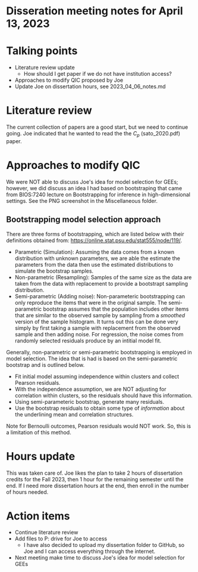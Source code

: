 # Disseration meeting notes for April 13, 2023

# Talking points
- Literature review update
    - How should I get paper if we do not have institution access?
- Approaches to modify QIC proposed by Joe
- Update Joe on dissertation hours, see 2023_04_06_notes.md

# Literature review
The current collection of papers are a good start, but we need to continue going. Joe indicated that he wanted to read the the $C_p$ (sato_2020.pdf) paper.

# Approaches to modify QIC
We were NOT able to discuss Joe's idea for model selection for GEEs; however, we did discuss an idea I had based on bootstraping that came from BIOS:7240 lecture on Bootstrapping for inference in high-dimensional settings. See the PNG screenshot in the Miscellaneous folder.

## Bootstrapping model selection approach
There are three forms of bootstrapping, which are listed below with their definitions obtained from: https://online.stat.psu.edu/stat555/node/119/.
- Parametric (Simulation): Assuming the data comes from a known distribution with unknown parameters, we are able the estimate the parameters from the data then use the estimated distributions to simulate the bootstrap samples.
- Non-parametric (Resampling): Samples of the same size as the data are taken from the data with replacement to provide a bootstrapt sampling distribution.
- Semi-parametric (Adding noise): Non-parameteric bootstrapping can only reproduce the items that were in the original sample. The semi-parametric bootstrap assumes that the population includes other items that are similar to the observed sample by sampling from a *smoothed* version of the sample histogram. It turns out this can be done very simply by first taking a sample with replacement from the observed sample and then adding noise. For regression, the noise comes from randomly selected residuals produce by an intitial model fit.

Generally, non-parametric or semi-parametric bootstrapping is employed in model selection. The idea that is had is based on the semi-parametric bootstrap and is outlined below.
- Fit initial model assuming independence within clusters and collect Pearson residuals.
- With the independence assumption, we are NOT adjusting for correlation within clusters, so the residuals should have this information.
- Using semi-parameteric bootstrap, generate many residuals.
- Use the bootstrap residuals to obtain some type of *information* about the underlining mean and correlation structures.

Note for Bernoulli outcomes, Pearson residuals would NOT work. So, this is a limitation of this method.

# Hours update
This was taken care of. Joe likes the plan to take 2 hours of dissertation credits for the Fall 2023, then 1 hour for the remaining semester until the end. If I need more dissertation hours at the end, then enroll in the number of hours needed.

# Action items
- Continue literature review
- Add files to P: drive for Joe to access
    - I have also decided to upload my dissertation folder to GitHub, so Joe and I can access everything through the internet.
- Next meeting make time to discuss Joe's idea for model selection for GEEs